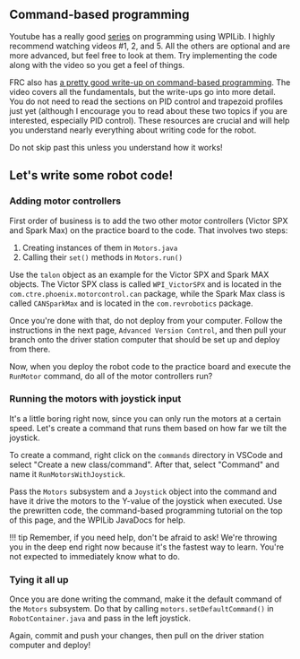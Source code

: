 ## Command-based programming

Youtube has a really good [series](https://www.youtube.com/channel/UCmJAoN-yI6AJDv7JJ3372yg/videos) on programming using WPILib. I highly recommend watching videos #1, 2, and 5. All the others are optional and are more advanced, but feel free to look at them. Try implementing the code along with the video so you get a feel of things.

FRC also has [a pretty good write-up on command-based programming](https://docs.wpilib.org/en/latest/docs/software/commandbased/index.html). The video covers all the fundamentals, but the write-ups go into more detail. You do not need to read the sections on PID control and trapezoid profiles just yet (although I encourage you to read about these two topics if you are interested, especially PID control). These resources are crucial and will help you understand nearly everything about writing code for the robot.

Do not skip past this unless you understand how it works!

## Let's write some robot code!

### Adding motor controllers

First order of business is to add the two other motor controllers (Victor SPX and Spark Max) on the practice board to the code. That involves two steps:

1. Creating instances of them in `Motors.java`
2. Calling their `set()` methods in `Motors.run()`

Use the `talon` object as an example for the Victor SPX and Spark MAX objects. The Victor SPX class is called `WPI_VictorSPX` and is located in the `com.ctre.phoenix.motorcontrol.can` package, while the Spark Max class is called `CANSparkMax` and is located in the `com.revrobotics` package.

Once you're done with that, do not deploy from your computer. Follow the instructions in the next page, `Advanced Version Control`, and then pull your branch onto the driver station computer that should be set up and deploy from there.

Now, when you deploy the robot code to the practice board and execute the `RunMotor` command, do all of the motor controllers run?

### Running the motors with joystick input

It's a little boring right now, since you can only run the motors at a certain speed. Let's create a command that runs them based on how far we tilt the joystick.

To create a command, right click on the `commands` directory in VSCode and select "Create a new class/command". After that, select "Command" and name it `RunMotorsWithJoystick`.

Pass the `Motors` subsystem and a `Joystick` object into the command and have it drive the motors to the Y-value of the joystick when executed. Use the prewritten code, the command-based programming tutorial on the top of this page, and the WPILib JavaDocs for help. 

!!! tip
    Remember, if you need help, don't be afraid to ask! We're throwing you in the deep end right now because it's the fastest way to learn. You're not expected to immediately know what to do.

### Tying it all up

Once you are done writing the command, make it the default command of the `Motors` subsystem. Do that by calling `motors.setDefaultCommand()` in `RobotContainer.java` and pass in the left joystick.

Again, commit and push your changes, then pull on the driver station computer and deploy!
